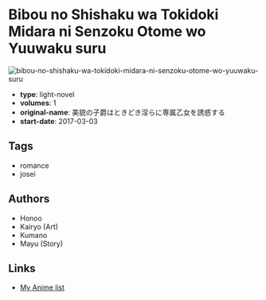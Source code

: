 # Bibou no Shishaku wa Tokidoki Midara ni Senzoku Otome wo Yuuwaku suru

![bibou-no-shishaku-wa-tokidoki-midara-ni-senzoku-otome-wo-yuuwaku-suru](https://cdn.myanimelist.net/images/manga/3/195840.jpg)

-   **type**: light-novel
-   **volumes**: 1
-   **original-name**: 美貌の子爵はときどき淫らに専属乙女を誘惑する
-   **start-date**: 2017-03-03

## Tags

-   romance
-   josei

## Authors

-   Honoo
-   Kairyo (Art)
-   Kumano
-   Mayu (Story)

## Links

-   [My Anime list](https://myanimelist.net/manga/107039/Bibou_no_Shishaku_wa_Tokidoki_Midara_ni_Senzoku_Otome_wo_Yuuwaku_suru)
